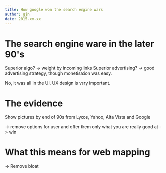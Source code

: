 ```yaml
---
title: How google won the search engine wars
author: gjn
date: 2015-xx-xx
---
```


# The search engine ware in the later 90's

Superior algo? -> weight by incoming links
Superior advertising? -> good advertising strategy, though monetisation was easy.

No, it was all in the UI. UX design is very important.

# The evidence

Show pictures by end of 90s from Lycos, Yahoo, Alta Vista and Google

-> remove options for user and offer them only what you are really
good at
-> win

# What this means for web mapping

-> Remove bloat

